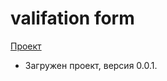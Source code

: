 # valifation form
[Проект](https://ablehope.github.io/validation-sprint-10/)

- Загружен проект, версия 0.0.1.
